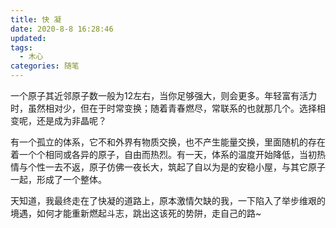 ```yaml
---
title: 快 凝
date: 2020-8-8 16:28:46
updated:
tags: 
  - 木心
categories: 随笔
---
```


一个原子其近邻原子数一般为12左右，当你足够强大，则会更多。年轻富有活力时，虽然相对少，但在于时常变换；随着青春燃尽，常联系的也就那几个。选择相变呢，还是成为非晶呢？

<!-- more -->

有一个孤立的体系，它不和外界有物质交换，也不产生能量交换，里面随机的存在着一个个相同或各异的原子，自由而热烈。有一天，体系的温度开始降低，当初热情与个性一去不返，原子仿佛一夜长大，筑起了自以为是的安稳小屋，与其它原子一起，形成了一个整体。


天知道，我最终走在了快凝的道路上，原本激情欠缺的我，一下陷入了举步维艰的境遇，如何才能重新燃起斗志，跳出这该死的势阱，走自己的路~


















